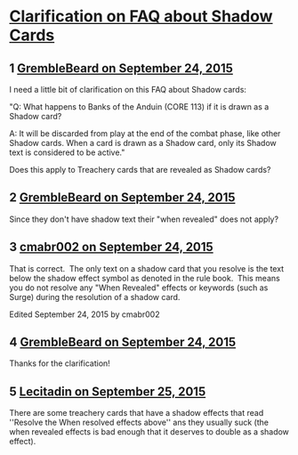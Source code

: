 # [Clarification on FAQ about Shadow Cards](https://community.fantasyflightgames.com/topic/189380-clarification-on-faq-about-shadow-cards/)

## 1 [GrembleBeard on September 24, 2015](https://community.fantasyflightgames.com/topic/189380-clarification-on-faq-about-shadow-cards/?do=findComment&comment=1815820)

I need a little bit of clarification on this FAQ about Shadow cards:

"Q: What happens to Banks of the Anduin (CORE 113) if it is drawn as a Shadow card?

A: It will be discarded from play at the end of the combat phase, like other Shadow cards. When a card is drawn as a Shadow card, only its Shadow text is considered to be active."

Does this apply to Treachery cards that are revealed as Shadow cards?

## 2 [GrembleBeard on September 24, 2015](https://community.fantasyflightgames.com/topic/189380-clarification-on-faq-about-shadow-cards/?do=findComment&comment=1815828)

Since they don't have shadow text their "when revealed" does not apply?

## 3 [cmabr002 on September 24, 2015](https://community.fantasyflightgames.com/topic/189380-clarification-on-faq-about-shadow-cards/?do=findComment&comment=1815881)

That is correct.  The only text on a shadow card that you resolve is the text below the shadow effect symbol as denoted in the rule book.  This means you do not resolve any "When Revealed" effects or keywords (such as Surge) during the resolution of a shadow card.

Edited September 24, 2015 by cmabr002

## 4 [GrembleBeard on September 24, 2015](https://community.fantasyflightgames.com/topic/189380-clarification-on-faq-about-shadow-cards/?do=findComment&comment=1815943)

Thanks for the clarification!

## 5 [Lecitadin on September 25, 2015](https://community.fantasyflightgames.com/topic/189380-clarification-on-faq-about-shadow-cards/?do=findComment&comment=1818779)

There are some treachery cards that have a shadow effects that read ''Resolve the When resolved effects above'' ans they usually suck (the when revealed effects is bad enough that it deserves to double as a shadow effect).

